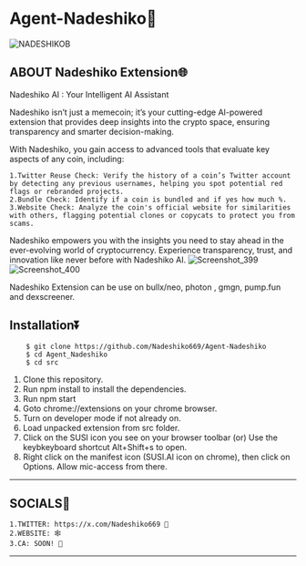 
# Agent-Nadeshiko🤖
![NADESHIKOB](https://github.com/user-attachments/assets/38cda77e-bd13-4860-9c2d-215d756fe4ef)

ABOUT Nadeshiko Extension🌐
-------------------
Nadeshiko AI : Your Intelligent AI Assistant

Nadeshiko isn’t just a memecoin; it’s your cutting-edge AI-powered extension that provides deep insights into the crypto space, ensuring transparency and smarter decision-making.

With Nadeshiko, you gain access to advanced tools that evaluate key aspects of any coin, including:

	1.Twitter Reuse Check: Verify the history of a coin’s Twitter account by detecting any previous usernames, helping you spot potential red flags or rebranded projects.
	2.Bundle Check: Identify if a coin is bundled and if yes how much %.
	3.Website Check: Analyze the coin's official website for similarities with others, flagging potential clones or copycats to protect you from scams.

Nadeshiko empowers you with the insights you need to stay ahead in the ever-evolving world of cryptocurrency. Experience transparency, trust, and innovation like never before with Nadeshiko AI.
![Screenshot_399](https://github.com/user-attachments/assets/e5fa43f7-9506-4baa-98be-fd8ea03e2a22)
![Screenshot_400](https://github.com/user-attachments/assets/93519caa-a402-4ea9-a181-07c13a4a4b78)

Nadeshiko Extension can be use on bullx/neo, photon , gmgn, pump.fun and dexscreener.

Installation⏬
-------------------------
		$ git clone https://github.com/Nadeshiko669/Agent-Nadeshiko
		$ cd Agent_Nadeshiko
		$ cd src
1.	Clone this repository.
2.	Run npm install to install the dependencies.
3.	Run npm start
4.	Goto chrome://extensions on your chrome browser.
5.	Turn on developer mode if not already on.
6.	Load unpacked extension from src folder.
7.	Click on the SUSI icon you see on your browser toolbar (or) Use the keybkeyboard shortcut Alt+Shift+s to open.
8.	Right click on the manifest icon (SUSI.AI icon on chrome), then click on Options. Allow mic-access from there.
----------------------------

SOCIALS🔗
--------
	1.TWITTER: https://x.com/Nadeshiko669 🐤
	2.WEBSITE: 🕸️
	3.CA: SOON! 💊
--------

